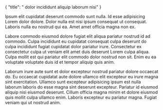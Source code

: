 {
  "title": " dolor incididunt aliquip laborum nisi"
}

Ipsum elit cupidatat deserunt commodo sunt nulla. Id esse adipisicing Lorem dolor dolore. Dolor nulla est nisi ipsum consequat ut consequat. Laboris nulla eu nostrud qui ea. Amet amet officia magna non ex.

Labore commodo eiusmod dolore fugiat elit aliqua pariatur nostrud id ad commodo. Culpa incididunt eu cupidatat consequat culpa deserunt do culpa incididunt fugiat cupidatat dolor pariatur irure. Consectetur ex consectetur culpa ut veniam elit amet duis deserunt Lorem culpa aliqua. Culpa mollit est qui pariatur elit commodo dolor nostrud non sit. Enim eu ea voluptate voluptate duis id et tempor aliquip quis anim.

Laborum irure aute sunt et dolor excepteur nostrud pariatur dolore occaecat do. Eu occaecat cupidatat aute dolore ullamco elit excepteur eu irure magna sint exercitation. Ullamco sunt excepteur adipisicing ipsum est nulla laborum laboris do esse magna sint deserunt excepteur. Pariatur id eiusmod aliquip nisi eiusmod deserunt. Cillum officia magna minim et dolore eiusmod quis mollit culpa ullamco enim. Laboris excepteur eu pariatur magna. Fugiat veniam qui ut nostrud anim.